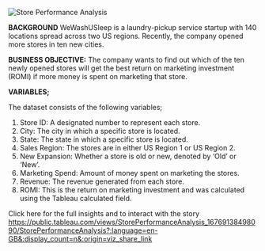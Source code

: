 ![Store Performance Analysis](https://user-images.githubusercontent.com/71575857/222190799-4065a978-2467-4cce-8228-04d1f1417571.png)

<strong>BACKGROUND</strong>
WeWashUSleep is a laundry-pickup service startup with 140 locations spread across two US regions. Recently, the company opened more stores in ten new cities.

<strong>BUSINESS OBJECTIVE:</strong>
The company wants to find out which of the ten newly opened stores will get the best return on marketing investment (ROMI) if more money is spent on marketing that store.

<strong>VARIABLES;</strong>

The dataset consists of the following variables;
1. Store ID: A designated number to represent each store.
2. City: The city in which a specific store is located.
3. State: The state in which a specific store is located.
4. Sales Region: The stores are in either US Region 1 or US Region 2.
5. New Expansion: Whether a store is old or new, denoted by ‘Old’ or ‘New’.
6. Marketing Spend: Amount of money spent on marketing the stores.
7. Revenue: The revenue generated from each store.
8. ROMI: This is the return on marketing investment and was calculated using the Tableau calculated field.

Click here for the full insights and to interact with the story https://public.tableau.com/views/StorePerformanceAnalysis_16769138498090/StorePerformanceAnalysis?:language=en-GB&:display_count=n&:origin=viz_share_link

